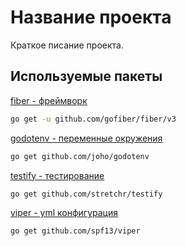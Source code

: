 # Название проекта

Краткое писание проекта.

## Используемые пакеты

[fiber - фреймворк](https://github.com/gofiber/fiber)

```bash
go get -u github.com/gofiber/fiber/v3
```

[godotenv - переменные окружения](https://github.com/joho/godotenv)

```bash
go get github.com/joho/godotenv
```

[testify - тестирование](https://github.com/stretchr/testify)

```bash
go get github.com/stretchr/testify
```

[viper - yml конфигурация](https://github.com/spf13/viper)

```bash
go get github.com/spf13/viper
```
